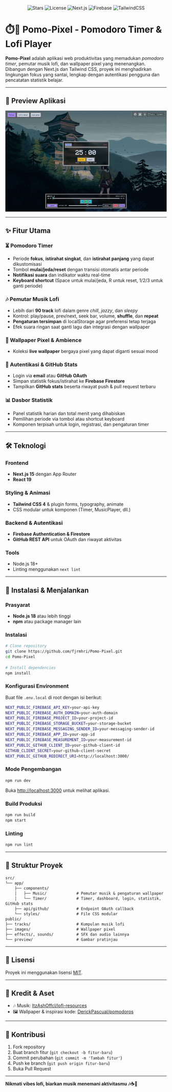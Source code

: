 <p align="center">
  <img src="https://img.shields.io/github/stars/fjrmhri/Pomo-Pixel?style=for-the-badge&logo=github&color=8b5cf6" alt="Stars"/>
  <img src="https://img.shields.io/github/license/fjrmhri/Pomo-Pixel?style=for-the-badge&color=10b981" alt="License"/>
  <img src="https://img.shields.io/badge/Next.js-15.3.4-black?style=for-the-badge&logo=next.js" alt="Next.js"/>
  <img src="https://img.shields.io/badge/Firebase-12.1.0-FFCA28?style=for-the-badge&logo=firebase" alt="Firebase"/>
  <img src="https://img.shields.io/badge/TailwindCSS-4-38bdf8?style=for-the-badge&logo=tailwind-css" alt="TailwindCSS"/>
</p>

# ⏱️🎵 Pomo-Pixel - Pomodoro Timer & Lofi Player

**Pomo-Pixel** adalah aplikasi web produktivitas yang memadukan *pomodoro timer*, pemutar musik lofi, dan wallpaper pixel yang menenangkan. Dibangun dengan Next.js dan Tailwind CSS, proyek ini menghadirkan lingkungan fokus yang santai, lengkap dengan autentikasi pengguna dan pencatatan statistik belajar.

---

## 📸 Preview Aplikasi

<p align="center">
  <img src="public/preview/preview.png" alt="Preview Pomo-Pixel" />
</p>

---

## ✨ Fitur Utama

### ⏳ Pomodoro Timer
- Periode **fokus**, **istirahat singkat**, dan **istirahat panjang** yang dapat dikustomisasi
- Tombol **mulai/jeda/reset** dengan transisi otomatis antar periode
- **Notifikasi suara** dan indikator waktu real-time
- **Keyboard shortcut** (Space untuk mulai/jeda, R untuk reset, 1/2/3 untuk ganti periode)

### 🎶 Pemutar Musik Lofi
- Lebih dari **90 track** lofi dalam genre *chill*, *jazzy*, dan *sleepy*
- Kontrol: play/pause, prev/next, seek bar, volume, **shuffle**, dan **repeat**
- **Pengaturan tersimpan** di localStorage agar preferensi tetap terjaga
- Efek suara ringan saat ganti lagu dan integrasi dengan wallpaper

### 🌌 Wallpaper Pixel & Ambience
- Koleksi **live wallpaper** bergaya pixel yang dapat diganti sesuai mood

### 🔐 Autentikasi & GitHub Stats
- Login via **email** atau **GitHub OAuth**
- Simpan statistik fokus/istirahat ke **Firebase Firestore**
- Tampilkan **GitHub stats** beserta riwayat push & pull request terbaru

### 📊 Dasbor Statistik
- Panel statistik harian dan total menit yang dihabiskan
- Pemilihan periode via tombol atau shortcut keyboard
- Komponen terpisah untuk login, registrasi, dan pengaturan timer

---

## 🛠️ Teknologi

### Frontend
- **Next.js 15** dengan App Router
- **React 19**

### Styling & Animasi
- **Tailwind CSS 4** & plugin forms, typography, animate
- CSS modular untuk komponen (Timer, MusicPlayer, dll.)

### Backend & Autentikasi
- **Firebase Authentication & Firestore**
- **GitHub REST API** untuk OAuth dan riwayat aktivitas

### Tools
- Node.js 18+
- Linting menggunakan `next lint`

---

## 🚀 Instalasi & Menjalankan

### Prasyarat
- **Node.js 18** atau lebih tinggi
- **npm** atau package manager lain

### Instalasi
```bash
# Clone repository
git clone https://github.com/fjrmhri/Pomo-Pixel.git
cd Pomo-Pixel

# Install dependencies
npm install
```

### Konfigurasi Environment
Buat file `.env.local` di root dengan isi berikut:
```bash
NEXT_PUBLIC_FIREBASE_API_KEY=your-api-key
NEXT_PUBLIC_FIREBASE_AUTH_DOMAIN=your-auth-domain
NEXT_PUBLIC_FIREBASE_PROJECT_ID=your-project-id
NEXT_PUBLIC_FIREBASE_STORAGE_BUCKET=your-storage-bucket
NEXT_PUBLIC_FIREBASE_MESSAGING_SENDER_ID=your-messaging-sender-id
NEXT_PUBLIC_FIREBASE_APP_ID=your-app-id
NEXT_PUBLIC_FIREBASE_MEASUREMENT_ID=your-measurement-id
NEXT_PUBLIC_GITHUB_CLIENT_ID=your-github-client-id
GITHUB_CLIENT_SECRET=your-github-client-secret
NEXT_PUBLIC_GITHUB_REDIRECT_URI=http://localhost:3000/
```

### Mode Pengembangan
```bash
npm run dev
```
Buka [http://localhost:3000](http://localhost:3000) untuk melihat aplikasi.

### Build Produksi
```bash
npm run build
npm start
```

### Linting
```bash
npm run lint
```

---

## 📂 Struktur Proyek
```
src/
└── app/
    ├── components/
    │   ├── Music/             # Pemutar musik & pengaturan wallpaper
    │   └── Timer/             # Timer, dashboard, login, statistik, GitHub stats
    ├── api/github/            # Endpoint OAuth callback
    └── styles/                # File CSS modular
public/
├── tracks/                    # Kumpulan musik lofi
├── images/                    # Wallpaper pixel
├── effects/, sounds/          # SFX dan audio lainnya
└── preview/                   # Gambar pratinjau
```

---

## 📄 Lisensi
Proyek ini menggunakan lisensi [MIT](LICENSE).

---

## 🙏 Kredit & Aset
- 🎶 Musik: [ItzAshOffcl/lofi-resources](https://github.com/ItzAshOffcl/lofi-resources)
- 🖼️ Wallpaper & inspirasi kode: [DerickPascual/pomodoros](https://github.com/DerickPascual/pomodoros)

---

## 🤝 Kontribusi
1. Fork repository
2. Buat branch fitur (`git checkout -b fitur-baru`)
3. Commit perubahan (`git commit -m 'Tambah fitur'`)
4. Push ke branch (`git push origin fitur-baru`)
5. Buka Pull Request

---

**Nikmati vibes lofi, biarkan musik menemani aktivitasmu 🎶☕🌙**

